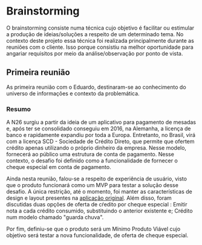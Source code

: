 # Brainstorming

O brainstorming consiste numa técnica cujo objetivo é facilitar ou estimular a produção de ideias/soluções a respeito de um determinado tema. No contexto deste projeto essa técnica foi realizada principalmente durante as reuniões com o cliente. Isso porque consistiu na melhor oportunidade para angariar requisitos por meio da análise/observação por ponto de vista.

## Primeira reunião

As primeira reunião com o Eduardo, destinaram-se ao conhecimento do universo de informações e contexto da problemática. 

### Resumo

A N26 surgiu a partir da ideia de um aplicativo para pagamento de mesadas e, após ter se consolidado conseguiu em 2016, na Alemanha, a licença de banco e rapidamente expandiu por toda a Europa. Entretanto, no Brasil, virá com a licença SCD - Sociedade de Crédito Direto, que permite que ofertem crédito apenas utilizando o próprio dinheiro da empresa. Nesse modelo, fornecerá ao público uma estrutura de conta de pagamento. Nesse contexto, o desafio foi definido como a funcionalidade de fornecer o cheque especial em conta de pagamento.

Ainda nesta reunião, falou-se a respeito de experiência de usuário, visto que o produto funcionará como um MVP para testar a solução desse desafio. A única restrição, até o momento, foi manter as características de design e layout presentes na [aplicação original](https://www.youtube.com/watch?v=T6JfLJ1zaXA&feature=youtu.be). Além disso, foram discutidas duas opções de oferta de cŕedito por cheque especial : Emitir nota a cada crédito consumido, substituindo o anterior existente e; Crédito num modelo chamado "guarda chuva". 

Por fim, definiu-se que o produto será um Mínimo Produto Viável cujo objetivo será testar a nova funcionalidade, de oferta de cheque especial. 





